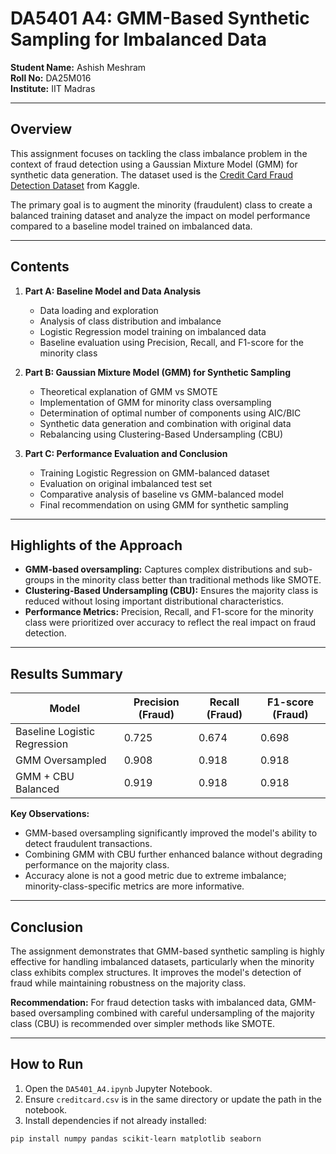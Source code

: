 # DA5401 A4: GMM-Based Synthetic Sampling for Imbalanced Data

**Student Name:** Ashish Meshram  
**Roll No:** DA25M016  
**Institute:** IIT Madras  

---

## Overview

This assignment focuses on tackling the class imbalance problem in the context of fraud detection using a Gaussian Mixture Model (GMM) for synthetic data generation. The dataset used is the [Credit Card Fraud Detection Dataset](https://www.kaggle.com/datasets/mlg-ulb/creditcardfraud) from Kaggle.

The primary goal is to augment the minority (fraudulent) class to create a balanced training dataset and analyze the impact on model performance compared to a baseline model trained on imbalanced data.

---

## Contents

1. **Part A: Baseline Model and Data Analysis**
    - Data loading and exploration
    - Analysis of class distribution and imbalance
    - Logistic Regression model training on imbalanced data
    - Baseline evaluation using Precision, Recall, and F1-score for the minority class

2. **Part B: Gaussian Mixture Model (GMM) for Synthetic Sampling**
    - Theoretical explanation of GMM vs SMOTE
    - Implementation of GMM for minority class oversampling
    - Determination of optimal number of components using AIC/BIC
    - Synthetic data generation and combination with original data
    - Rebalancing using Clustering-Based Undersampling (CBU)

3. **Part C: Performance Evaluation and Conclusion**
    - Training Logistic Regression on GMM-balanced dataset
    - Evaluation on original imbalanced test set
    - Comparative analysis of baseline vs GMM-balanced model
    - Final recommendation on using GMM for synthetic sampling

---

## Highlights of the Approach

- **GMM-based oversampling:** Captures complex distributions and sub-groups in the minority class better than traditional methods like SMOTE.
- **Clustering-Based Undersampling (CBU):** Ensures the majority class is reduced without losing important distributional characteristics.
- **Performance Metrics:** Precision, Recall, and F1-score for the minority class were prioritized over accuracy to reflect the real impact on fraud detection.

---

## Results Summary

| Model | Precision (Fraud) | Recall (Fraud) | F1-score (Fraud) |
|-------|-----------------|----------------|----------------|
| Baseline Logistic Regression | 0.725 | 0.674 | 0.698 |
| GMM Oversampled | 0.908 | 0.918 | 0.918 |
| GMM + CBU Balanced | 0.919 | 0.918 | 0.918 |

**Key Observations:**
- GMM-based oversampling significantly improved the model's ability to detect fraudulent transactions.
- Combining GMM with CBU further enhanced balance without degrading performance on the majority class.
- Accuracy alone is not a good metric due to extreme imbalance; minority-class-specific metrics are more informative.

---

## Conclusion

The assignment demonstrates that GMM-based synthetic sampling is highly effective for handling imbalanced datasets, particularly when the minority class exhibits complex structures. It improves the model's detection of fraud while maintaining robustness on the majority class.

**Recommendation:** For fraud detection tasks with imbalanced data, GMM-based oversampling combined with careful undersampling of the majority class (CBU) is recommended over simpler methods like SMOTE.

---

## How to Run

1. Open the `DA5401_A4.ipynb` Jupyter Notebook.
2. Ensure `creditcard.csv` is in the same directory or update the path in the notebook.
3. Install dependencies if not already installed:

```bash
pip install numpy pandas scikit-learn matplotlib seaborn
